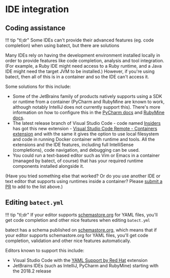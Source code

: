 # IDE integration

## Coding assistance

!!! tip "tl;dr"
    Some IDEs can't provide their advanced features (eg. code completion) when using batect, but there are solutions

Many IDEs rely on having the development environment installed locally in order to provide features like code completion,
analysis and tool integration. (For example, a Ruby IDE might need access to a Ruby runtime, and a Java IDE might need
the target JVM to be installed.) However, if you're using batect, then all of this is in a container and so the IDE can't
access it.

Some solutions for this include:

* Some of the JetBrains family of products natively supports using a SDK or runtime from a container (PyCharm and RubyMine
  are known to work, although notably IntelliJ does not currently support this). There's more information on how to configure
  this in the [PyCharm docs](https://www.jetbrains.com/help/pycharm/configuring-remote-interpreters-via-docker.html) and
  [RubyMine docs](https://www.jetbrains.com/help/ruby/configuring-remote-interpreters-via-docker.html).
* The latest release branch of Visual Studio Code - code named [Insiders](https://code.visualstudio.com/insiders/) has got       this new extension - [Visual Studio Code Remote - Containers extension](https://code.visualstudio.com/docs/remote/containers) and with the same it gives the option to use local filesystem and code   in running Docker container with runtime and tools. All the extensions and the IDE features, including full IntelliSense       (completions), code navigation, and debugging  can be used.
* You could run a text-based editor such as Vim or Emacs in a container (managed by batect, of course) that has your
  required runtime components installed alongside it.

(Have you tried something else that worked? Or do you use another IDE or text editor that supports using runtimes inside a
container? Please [submit a PR](https://github.com/charleskorn/batect/pulls) to add to the list above.)

## Editing `batect.yml`

!!! tip "tl;dr"
    If your editor supports [schemastore.org](http://schemastore.org/json/) for YAML files, you'll get code completion
    and other nice features when editing `batect.yml`

batect has a schema published on [schemastore.org](http://schemastore.org/json/), which means that if your editor supports
schemastore.org for YAML files, you'll get code completion, validation and other nice features automatically.

Editors known to support this include:

* Visual Studio Code with the [YAML Support by Red Hat](https://marketplace.visualstudio.com/items?itemName=redhat.vscode-yaml) extension
* JetBrains IDEs (such as IntelliJ, PyCharm and RubyMine) starting with the 2018.2 release
